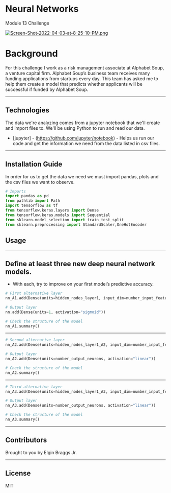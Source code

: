 # Neural Networks

Module 13 Challenge

[![Screen-Shot-2022-04-03-at-8-25-10-PM.png](https://i.postimg.cc/FzPqn5S6/Screen-Shot-2022-04-03-at-8-25-10-PM.png)](https://postimg.cc/bSt3s530)

# Background

For this challenge I work as a risk management associate at Alphabet Soup, a venture capital firm. Alphabet Soup’s business team receives many funding applications from startups every day. This team has asked me to help them create a model that predicts whether applicants will be successful if funded by Alphabet Soup.

---

## Technologies

The data we're analyzing comes from a jupyter notebook that we'll create and import files to. We'll be using Python to run and read our data. 

* [jupyter] - (https://github.com/jupyter/notebook) - Helps us run our code and get the information we need from the data listed in csv files.

---

## Installation Guide

In order for us to get the data we need we must import pandas, plots and the csv files we want to observe.

```python
# Imports
import pandas as pd
from pathlib import Path
import tensorflow as tf
from tensorflow.keras.layers import Dense
from tensorflow.keras.models import Sequential
from sklearn.model_selection import train_test_split
from sklearn.preprocessing import StandardScaler,OneHotEncoder
```


## Usage
---
## Define at least three new deep neural network models.

* With each, try to improve on your first model’s predictive accuracy.


```python
# First alternative layer
nn_A1.add(Dense(units=hidden_nodes_layer1, input_dim=number_input_features, activation="relu"))

# Output layer
nn.add(Dense(units=1, activation="sigmoid"))

# Check the structure of the model
nn_A1.summary()
```


---
```python
# Second alternative layer
nn_A2.add(Dense(units=hidden_nodes_layer1_A2, input_dim=number_input_features, activation="relu"))

# Output layer
nn_A2.add(Dense(units=number_output_neurons, activation="linear"))

# Check the structure of the model
nn_A2.summary()
```

---
```python
# Third alternative layer
nn_A3.add(Dense(units=hidden_nodes_layer1_A3, input_dim=number_input_features, activation="relu"))

# Output layer
nn_A3.add(Dense(units=number_output_neurons, activation="linear"))

# Check the structure of the model
nn_A3.summary()
```

---
## Contributors

Brought to you by Elgin Braggs Jr.

---

## License

MIT